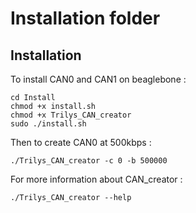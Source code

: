 Installation folder
===================

Installation
------------

To install CAN0 and CAN1 on beaglebone :

    cd Install
    chmod +x install.sh
    chmod +x Trilys_CAN_creator
    sudo ./install.sh

Then to create CAN0 at 500kbps :

    ./Trilys_CAN_creator -c 0 -b 500000

For more information about CAN_creator :

    ./Trilys_CAN_creator --help
